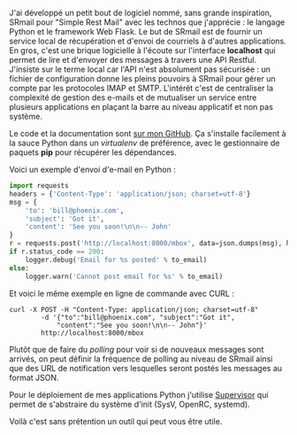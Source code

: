 <!-- title: SRmail -->
<!-- category: Développement -->
<!-- tag: planet -->

J'ai développé un petit bout de logiciel nommé, sans grande inspiration, SRmail
pour "Simple Rest Mail"<!-- more --> avec les technos que j'apprécie : le langage Python et
le framework Web Flask. Le but de SRmail est de fournir un service local de
récupération et d'envoi de courriels à d'autres applications. En gros, c'est
une brique logicielle à l'écoute sur l'interface **localhost** qui permet de
lire et d'envoyer des messages à travers une API Restful. J'insiste sur le
terme local car l'API n'est absolument pas sécurisée : un fichier de
configuration donne les pleins pouvoirs à SRmail pour gérer un compte par les
protocoles IMAP et SMTP. L'intérêt c'est de centraliser la complexité de
gestion des e-mails et de mutualiser un service entre plusieurs applications en
plaçant la barre au niveau applicatif et non pas système.

Le code et la documentation sont [sur mon
GitHub](https://github.com/kianby/srmail).  Ça s'installe facilement à la sauce
Python dans un *virtualenv* de préférence, avec le gestionnaire de paquets
**pip** pour récupérer les dépendances.

Voici un exemple d'envoi d'e-mail en Python :

```python
import requests
headers = {'Content-Type': 'application/json; charset=utf-8'}
msg = {
    'to': 'bill@phoenix.com',
    'subject': 'Got it',
    'content': 'See you soon!\n\n-- John'
}
r = requests.post('http://localhost:8000/mbox', data=json.dumps(msg), headers=headers)
if r.status_code == 200:
    logger.debug('Email for %s posted' % to_email)
else:
    logger.warn('Cannot post email for %s' % to_email)
```

Et voici le même exemple en ligne de commande avec CURL :

```shell
curl -X POST -H "Content-Type: application/json; charset=utf-8"
        -d '{"to":"bill@phoenix.com", "subject":"Got it",
            "content":"See you soon!\n\n-- John"}'
        http://localhost:8000/mbox
```

Plutôt que de faire du *polling* pour voir si de nouveaux messages sont
arrivés, on peut définir la fréquence de polling au niveau de SRmail ainsi que
des URL de notification vers lesquelles seront postés les messages au format
JSON.

Pour le déploiement de mes applications Python j'utilise [Supervisor](/2014/supervisor-gestion-de-processus) qui
permet de s'abstraire du système d'init (SysV,  OpenRC, systemd).

Voilà c'est sans prétention un outil qui peut vous être utile.
